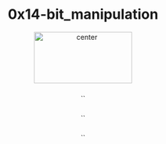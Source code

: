 <div align="center">
<h1 align="center">0x14-bit_manipulation</h1>

<p align="center">
<img src="https://assets.imaginablefutures.com/media/images/ALX_Logo.max-200x150.png" alt="center" style="width:200px; height:105px"/>
</p>


<h3 align="center"></h3>

``

<h3 align="center"></h3>

``

<h3 align="center"></h3>

``
